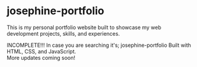 # josephine-portfolio

This is my personal portfolio website built to showcase my web development projects, skills, and experiences.  

INCOMPLETE!!!
In case you are searching it's; josephine-portfolio
Built with HTML, CSS, and JavaScript.  
More updates coming soon!